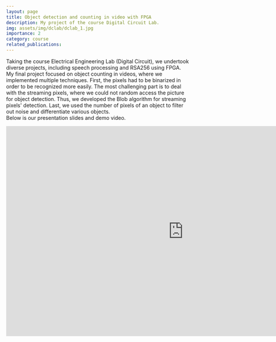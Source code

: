 ```yaml
---
layout: page
title: Object detection and counting in video with FPGA
description: My project of the course Digital Circuit Lab.
img: assets/img/dclab/dclab_1.jpg
importance: 2
category: course
related_publications: 
---
```


Taking the course Electrical Engineering Lab (Digital Circuit), we undertook diverse projects, including speech processing and RSA256 using FPGA. <br>
My final project focused on object counting in videos, where we implemented multiple techniques. First, the pixels had to be binarized in order to be recognized more easily. The most challenging part is to deal with the streaming pixels, where we could not random access the picture for object detection. Thus, we developed the Blob algorithm for streaming pixels' detection. Last, we used the number of pixels of an object to filter out noise and differentiate various objects. <br>
Below is our presentation slides and demo video.
<iframe src="https://docs.google.com/presentation/d/e/2PACX-1vSSr0EJEFKffRD1vNUF_eGatrgVcX2inOmkI6o66Dh87tXovd-7qNiWdC8oZhPl5g/embed?start=false&loop=false&delayms=3000" frameborder="0" width="960" height="569" allowfullscreen="true" mozallowfullscreen="true" webkitallowfullscreen="true"></iframe>
